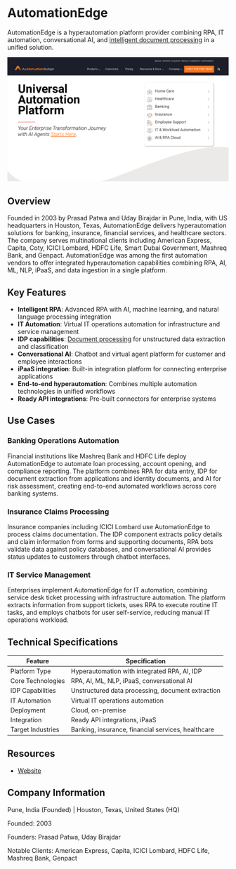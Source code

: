 # AutomationEdge

AutomationEdge is a hyperautomation platform provider combining RPA, IT automation, conversational AI, and [intelligent document processing](../../capabilities/document-understanding/index.md) in a unified solution.

![AutomationEdge](./assets/automationedge.png)

## Overview

Founded in 2003 by Prasad Patwa and Uday Birajdar in Pune, India, with US headquarters in Houston, Texas, AutomationEdge delivers hyperautomation solutions for banking, insurance, financial services, and healthcare sectors. The company serves multinational clients including American Express, Capita, Coty, ICICI Lombard, HDFC Life, Smart Dubai Government, Mashreq Bank, and Genpact. AutomationEdge was among the first automation vendors to offer integrated hyperautomation capabilities combining RPA, AI, ML, NLP, iPaaS, and data ingestion in a single platform.

## Key Features

- **Intelligent RPA**: Advanced RPA with AI, machine learning, and natural language processing integration
- **IT Automation**: Virtual IT operations automation for infrastructure and service management
- **IDP capabilities**: [Document processing](../../capabilities/extraction/index.md) for unstructured data extraction and classification
- **Conversational AI**: Chatbot and virtual agent platform for customer and employee interactions
- **iPaaS integration**: Built-in integration platform for connecting enterprise applications
- **End-to-end hyperautomation**: Combines multiple automation technologies in unified workflows
- **Ready API integrations**: Pre-built connectors for enterprise systems

## Use Cases

### Banking Operations Automation

Financial institutions like Mashreq Bank and HDFC Life deploy AutomationEdge to automate loan processing, account opening, and compliance reporting. The platform combines RPA for data entry, IDP for document extraction from applications and identity documents, and AI for risk assessment, creating end-to-end automated workflows across core banking systems.

### Insurance Claims Processing

Insurance companies including ICICI Lombard use AutomationEdge to process claims documentation. The IDP component extracts policy details and claim information from forms and supporting documents, RPA bots validate data against policy databases, and conversational AI provides status updates to customers through chatbot interfaces.

### IT Service Management

Enterprises implement AutomationEdge for IT automation, combining service desk ticket processing with infrastructure automation. The platform extracts information from support tickets, uses RPA to execute routine IT tasks, and employs chatbots for user self-service, reducing manual IT operations workload.

## Technical Specifications

| Feature | Specification |
|---------|---------------|
| Platform Type | Hyperautomation with integrated RPA, AI, IDP |
| Core Technologies | RPA, AI, ML, NLP, iPaaS, conversational AI |
| IDP Capabilities | Unstructured data processing, document extraction |
| IT Automation | Virtual IT operations automation |
| Deployment | Cloud, on-premise |
| Integration | Ready API integrations, iPaaS |
| Target Industries | Banking, insurance, financial services, healthcare |

## Resources

- [Website](https://automationedge.com)

## Company Information

Pune, India (Founded) | Houston, Texas, United States (HQ)

Founded: 2003

Founders: Prasad Patwa, Uday Birajdar

Notable Clients: American Express, Capita, ICICI Lombard, HDFC Life, Mashreq Bank, Genpact
